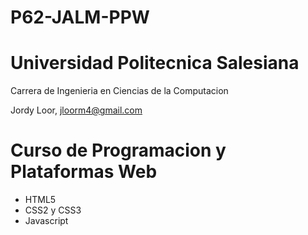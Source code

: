 # P62-JALM-PPW
# Universidad Politecnica Salesiana
 Carrera de Ingenieria en Ciencias de la Computacion

 Jordy Loor, jloorm4@gmail.com

# Curso de Programacion y Plataformas Web

- HTML5
- CSS2 y CSS3
- Javascript